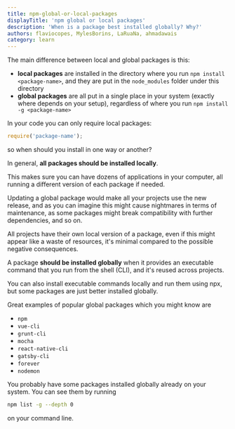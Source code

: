 ```yaml
---
title: npm-global-or-local-packages
displayTitle: 'npm global or local packages'
description: 'When is a package best installed globally? Why?'
authors: flaviocopes, MylesBorins, LaRuaNa, ahmadawais
category: learn
---
```


The main difference between local and global packages is this:

* **local packages** are installed in the directory where you run `npm install <package-name>`, and they are put in the `node_modules` folder under this directory
* **global packages** are all put in a single place in your system (exactly where depends on your setup), regardless of where you run `npm install -g <package-name>`

In your code you can only require local packages:

```js
require('package-name');
```

so when should you install in one way or another?

In general, **all packages should be installed locally**.

This makes sure you can have dozens of applications in your computer, all running a different version of each package if needed.

Updating a global package would make all your projects use the new release, and as you can imagine this might cause nightmares in terms of maintenance, as some packages might break compatibility with further dependencies, and so on.

All projects have their own local version of a package, even if this might appear like a waste of resources, it's minimal compared to the possible negative consequences.

A package **should be installed globally** when it provides an executable command that you run from the shell (CLI), and it's reused across projects.

You can also install executable commands locally and run them using npx, but some packages are just better installed globally.

Great examples of popular global packages which you might know are

* `npm`
* `vue-cli`
* `grunt-cli`
* `mocha`
* `react-native-cli`
* `gatsby-cli`
* `forever`
* `nodemon`

You probably have some packages installed globally already on your system. You can see them by running

```bash
npm list -g --depth 0
```

on your command line.
